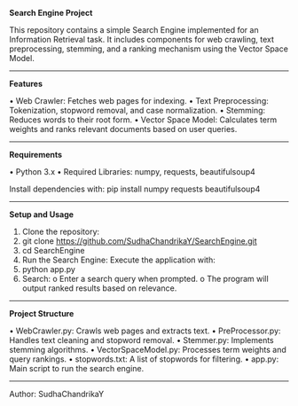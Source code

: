 **Search Engine Project**

This repository contains a simple Search Engine implemented for an Information Retrieval task. It includes components for web crawling, text preprocessing, stemming, and a ranking mechanism using the Vector Space Model.
________________________________________
**Features**

  •	Web Crawler: Fetches web pages for indexing.
  •	Text Preprocessing: Tokenization, stopword removal, and case normalization.
  •	Stemming: Reduces words to their root form.
  •	Vector Space Model: Calculates term weights and ranks relevant documents based on user queries.
________________________________________
**Requirements**

  •	Python 3.x
  •	Required Libraries: numpy, requests, beautifulsoup4
  
Install dependencies with:
pip install numpy requests beautifulsoup4
________________________________________
**Setup and Usage**

  1.	Clone the repository:
  2.	git clone https://github.com/SudhaChandrikaY/SearchEngine.git
  3.	cd SearchEngine
  4.	Run the Search Engine:
  Execute the application with:
  5.	python app.py
  6.	Search:
  o	Enter a search query when prompted.
  o	The program will output ranked results based on relevance.
________________________________________
**Project Structure**

  •	WebCrawler.py: Crawls web pages and extracts text.
  •	PreProcessor.py: Handles text cleaning and stopword removal.
  •	Stemmer.py: Implements stemming algorithms.
  •	VectorSpaceModel.py: Processes term weights and query rankings.
  •	stopwords.txt: A list of stopwords for filtering.
  •	app.py: Main script to run the search engine.
________________________________________
Author: SudhaChandrikaY


